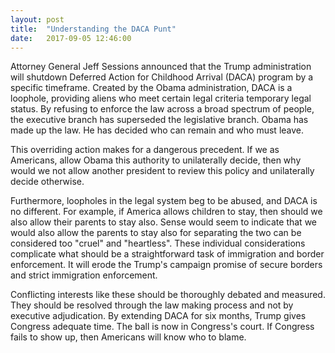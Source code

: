 ```yaml
---
layout: post
title:  "Understanding the DACA Punt"
date:   2017-09-05 12:46:00
---
```

Attorney General Jeff Sessions announced that the Trump administration will shutdown Deferred Action for Childhood Arrival (DACA) program by a specific timeframe. Created by the Obama administration, DACA is a loophole, providing aliens who meet certain legal criteria temporary legal status. By refusing to enforce the law across a broad spectrum of people, the executive branch has superseded the legislative branch. Obama has made up the law. He has decided who can remain and who must leave.

This overriding action makes for a dangerous precedent. If we as Americans, allow Obama this authority to unilaterally decide, then why would we not allow another president to review this policy and unilaterally decide otherwise.

Furthermore, loopholes in the legal system beg to be abused, and DACA is no different. For example, if America allows children to stay, then should we also allow their parents to stay also. Sense would seem to indicate that we would also allow the parents to stay also for separating the two can be considered too "cruel" and "heartless". These individual considerations complicate what should be a straightforward task of immigration and border enforcement. It will erode the Trump's campaign promise of secure borders and strict immigration enforcement.

Conflicting interests like these should be thoroughly debated and measured. They should be resolved through the law making process and not by executive adjudication. By extending DACA for six months, Trump gives Congress adequate time. The ball is now in Congress's court. If Congress fails to show up, then Americans will know who to blame.
